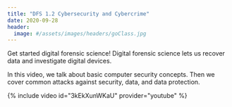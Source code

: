 ```yaml
---
title: "DFS 1.2 Cybersecurity and Cybercrime"
date: 2020-09-28
header:
  image: #/assets/images/headers/goClass.jpg
---
```


Get started digital forensic science! Digital forensic science lets us recover data and investigate digital devices.

In this video, we talk about basic computer security concepts. Then we cover common attacks against security, data, and data protection.

{% include video id="3kEkXunWKaU" provider="youtube" %}